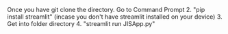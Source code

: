 Once you have git clone the directory.
Go to Command Prompt
2. "pip install streamlit" (incase you don't have streamlit installed on your device)
3. Get into folder directory
4. "streamlit run JISApp.py"